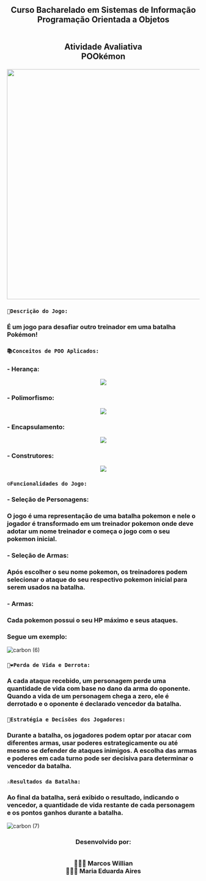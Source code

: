 <div align = "center">
<h2> Curso Bacharelado em Sistemas de Informação
<br>Programação Orientada a Objetos 
  
<br>Atividade Avaliativa
<br> POOkémon 
</div>

<div align = "center">
<img src="https://github.com/mw-bl/POOkemon/assets/115299182/f761597e-c67f-4408-a99b-e73db56ade9b" width = "600px">
</div>

### `📄Descrição do Jogo:`
### É um jogo para desafiar outro treinador em uma batalha Pokémon!

### `📚Conceitos de POO Aplicados:`
### - Herança:
<div align = "center">
<img src="https://github.com/mw-bl/POOkemon/assets/115299182/abc552bd-bb9a-4efe-befd-d82d7aa401be">
</div>

### - Polimorfismo:
<div align = "center">
<img src="https://github.com/mw-bl/POOkemon/assets/115299182/2da1351e-f784-4cff-af1f-e1f416d60f11">
</div>

### - Encapsulamento:
<div align = "center">
<img src="https://github.com/mw-bl/POOkemon/assets/115299182/a75c7aaf-74bc-45ad-a62f-d73de623973b">
</div>

### - Construtores:
<div align = "center">
<img src="https://github.com/mw-bl/POOkemon/assets/115299182/7153b494-d9f8-4d5d-84e6-b5105ed1dc1b">
</div>

### `⚙️Funcionalidades do Jogo:`

### - Seleção de Personagens:
### O jogo é uma representação de uma batalha pokemon e nele o jogador é transformado em um treinador pokemon onde deve adotar um nome treinador e começa o jogo com o seu pokemon inicial.

### - Seleção de Armas:
### Após escolher o seu nome pokemon, os treinadores podem selecionar o ataque do seu respectivo pokemon inicial para serem usados na batalha.

### - Armas:
### Cada pokemon possui o seu HP máximo e seus ataques.

### Segue um exemplo:

![carbon (6)](https://github.com/mw-bl/POOkemon/assets/115299182/6edfee6a-5286-4907-8eaf-572031da5aa5)

### `🪫❤️Perda de Vida e Derrota:`
### A cada ataque recebido, um personagem perde uma quantidade de vida com base no dano da arma do oponente. Quando a vida de um personagem chega a zero, ele é derrotado e o oponente é declarado vencedor da batalha.

### `🧠Estratégia e Decisões dos Jogadores:`
### Durante a batalha, os jogadores podem optar por atacar com diferentes armas, usar poderes estrategicamente ou até mesmo se defender de ataques inimigos. A escolha das armas e poderes em cada turno pode ser decisiva para determinar o vencedor da batalha.

### `⚔️Resultados da Batalha:`
### Ao final da batalha, será exibido o resultado, indicando o vencedor, a quantidade de vida restante de cada personagem e os pontos ganhos durante a batalha.

![carbon (7)](https://github.com/mw-bl/POOkemon/assets/115299182/380ed6a6-b06b-42d7-bc00-8f6ad77f4c05)

<div align = "center">
<h3> Desenvolvido por:
  
<br> 👨🏽‍💻 Marcos Willian
<br> 👩🏻‍💻 Maria Eduarda Aires
</div>
